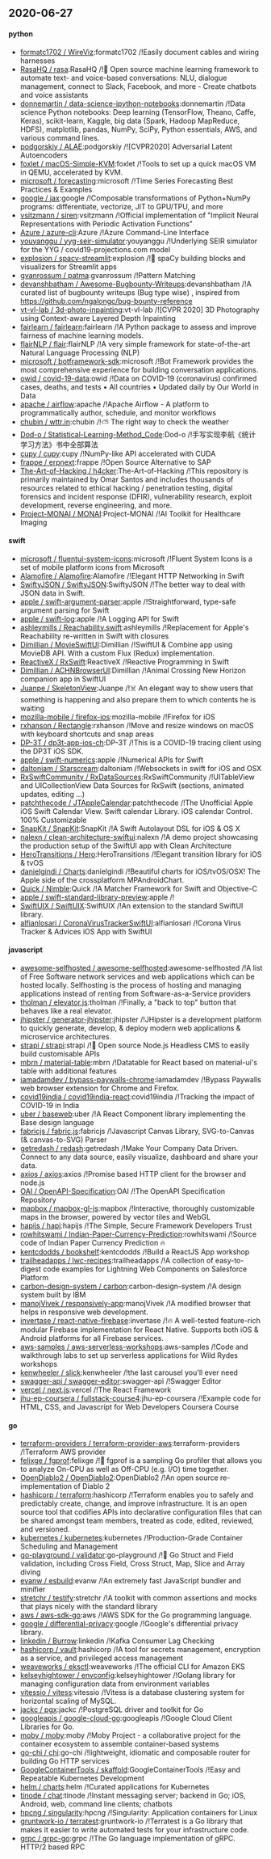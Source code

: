 ## 2020-06-27

#### python
* [formatc1702 / WireViz](https://github.com/formatc1702/WireViz):formatc1702 /!Easily document cables and wiring harnesses
* [RasaHQ / rasa](https://github.com/RasaHQ/rasa):RasaHQ /!💬
Open source machine learning framework to automate text- and voice-based conversations: NLU, dialogue management, connect to Slack, Facebook, and more - Create chatbots and voice assistants
* [donnemartin / data-science-ipython-notebooks](https://github.com/donnemartin/data-science-ipython-notebooks):donnemartin /!Data science Python notebooks: Deep learning (TensorFlow, Theano, Caffe, Keras), scikit-learn, Kaggle, big data (Spark, Hadoop MapReduce, HDFS), matplotlib, pandas, NumPy, SciPy, Python essentials, AWS, and various command lines.
* [podgorskiy / ALAE](https://github.com/podgorskiy/ALAE):podgorskiy /![CVPR2020] Adversarial Latent Autoencoders
* [foxlet / macOS-Simple-KVM](https://github.com/foxlet/macOS-Simple-KVM):foxlet /!Tools to set up a quick macOS VM in QEMU, accelerated by KVM.
* [microsoft / forecasting](https://github.com/microsoft/forecasting):microsoft /!Time Series Forecasting Best Practices & Examples
* [google / jax](https://github.com/google/jax):google /!Composable transformations of Python+NumPy programs: differentiate, vectorize, JIT to GPU/TPU, and more
* [vsitzmann / siren](https://github.com/vsitzmann/siren):vsitzmann /!Official implementation of "Implicit Neural Representations with Periodic Activation Functions"
* [Azure / azure-cli](https://github.com/Azure/azure-cli):Azure /!Azure Command-Line Interface
* [youyanggu / yyg-seir-simulator](https://github.com/youyanggu/yyg-seir-simulator):youyanggu /!Underlying SEIR simulator for the YYG / covid19-projections.com model
* [explosion / spacy-streamlit](https://github.com/explosion/spacy-streamlit):explosion /!👑
spaCy building blocks and visualizers for Streamlit apps
* [gvanrossum / patma](https://github.com/gvanrossum/patma):gvanrossum /!Pattern Matching
* [devanshbatham / Awesome-Bugbounty-Writeups](https://github.com/devanshbatham/Awesome-Bugbounty-Writeups):devanshbatham /!A curated list of bugbounty writeups (Bug type wise) , inspired from https://github.com/ngalongc/bug-bounty-reference
* [vt-vl-lab / 3d-photo-inpainting](https://github.com/vt-vl-lab/3d-photo-inpainting):vt-vl-lab /![CVPR 2020] 3D Photography using Context-aware Layered Depth Inpainting
* [fairlearn / fairlearn](https://github.com/fairlearn/fairlearn):fairlearn /!A Python package to assess and improve fairness of machine learning models.
* [flairNLP / flair](https://github.com/flairNLP/flair):flairNLP /!A very simple framework for state-of-the-art Natural Language Processing (NLP)
* [microsoft / botframework-sdk](https://github.com/microsoft/botframework-sdk):microsoft /!Bot Framework provides the most comprehensive experience for building conversation applications.
* [owid / covid-19-data](https://github.com/owid/covid-19-data):owid /!Data on COVID-19 (coronavirus) confirmed cases, deaths, and tests • All countries • Updated daily by Our World in Data
* [apache / airflow](https://github.com/apache/airflow):apache /!Apache Airflow - A platform to programmatically author, schedule, and monitor workflows
* [chubin / wttr.in](https://github.com/chubin/wttr.in):chubin /!⛅
The right way to check the weather
* [Dod-o / Statistical-Learning-Method_Code](https://github.com/Dod-o/Statistical-Learning-Method_Code):Dod-o /!手写实现李航《统计学习方法》书中全部算法
* [cupy / cupy](https://github.com/cupy/cupy):cupy /!NumPy-like API accelerated with CUDA
* [frappe / erpnext](https://github.com/frappe/erpnext):frappe /!Open Source Alternative to SAP
* [The-Art-of-Hacking / h4cker](https://github.com/The-Art-of-Hacking/h4cker):The-Art-of-Hacking /!This repository is primarily maintained by Omar Santos and includes thousands of resources related to ethical hacking / penetration testing, digital forensics and incident response (DFIR), vulnerability research, exploit development, reverse engineering, and more.
* [Project-MONAI / MONAI](https://github.com/Project-MONAI/MONAI):Project-MONAI /!AI Toolkit for Healthcare Imaging

#### swift
* [microsoft / fluentui-system-icons](https://github.com/microsoft/fluentui-system-icons):microsoft /!Fluent System Icons is a set of mobile platform icons from Microsoft
* [Alamofire / Alamofire](https://github.com/Alamofire/Alamofire):Alamofire /!Elegant HTTP Networking in Swift
* [SwiftyJSON / SwiftyJSON](https://github.com/SwiftyJSON/SwiftyJSON):SwiftyJSON /!The better way to deal with JSON data in Swift.
* [apple / swift-argument-parser](https://github.com/apple/swift-argument-parser):apple /!Straightforward, type-safe argument parsing for Swift
* [apple / swift-log](https://github.com/apple/swift-log):apple /!A Logging API for Swift
* [ashleymills / Reachability.swift](https://github.com/ashleymills/Reachability.swift):ashleymills /!Replacement for Apple's Reachability re-written in Swift with closures
* [Dimillian / MovieSwiftUI](https://github.com/Dimillian/MovieSwiftUI):Dimillian /!SwiftUI & Combine app using MovieDB API. With a custom Flux (Redux) implementation.
* [ReactiveX / RxSwift](https://github.com/ReactiveX/RxSwift):ReactiveX /!Reactive Programming in Swift
* [Dimillian / ACHNBrowserUI](https://github.com/Dimillian/ACHNBrowserUI):Dimillian /!Animal Crossing New Horizon companion app in SwiftUI
* [Juanpe / SkeletonView](https://github.com/Juanpe/SkeletonView):Juanpe /!☠️
An elegant way to show users that something is happening and also prepare them to which contents he is waiting
* [mozilla-mobile / firefox-ios](https://github.com/mozilla-mobile/firefox-ios):mozilla-mobile /!Firefox for iOS
* [rxhanson / Rectangle](https://github.com/rxhanson/Rectangle):rxhanson /!Move and resize windows on macOS with keyboard shortcuts and snap areas
* [DP-3T / dp3t-app-ios-ch](https://github.com/DP-3T/dp3t-app-ios-ch):DP-3T /!This is a COVID-19 tracing client using the DP3T iOS SDK.
* [apple / swift-numerics](https://github.com/apple/swift-numerics):apple /!Numerical APIs for Swift
* [daltoniam / Starscream](https://github.com/daltoniam/Starscream):daltoniam /!Websockets in swift for iOS and OSX
* [RxSwiftCommunity / RxDataSources](https://github.com/RxSwiftCommunity/RxDataSources):RxSwiftCommunity /!UITableView and UICollectionView Data Sources for RxSwift (sections, animated updates, editing ...)
* [patchthecode / JTAppleCalendar](https://github.com/patchthecode/JTAppleCalendar):patchthecode /!The Unofficial Apple iOS Swift Calendar View. Swift calendar Library. iOS calendar Control. 100% Customizable
* [SnapKit / SnapKit](https://github.com/SnapKit/SnapKit):SnapKit /!A Swift Autolayout DSL for iOS & OS X
* [nalexn / clean-architecture-swiftui](https://github.com/nalexn/clean-architecture-swiftui):nalexn /!A demo project showcasing the production setup of the SwiftUI app with Clean Architecture
* [HeroTransitions / Hero](https://github.com/HeroTransitions/Hero):HeroTransitions /!Elegant transition library for iOS & tvOS
* [danielgindi / Charts](https://github.com/danielgindi/Charts):danielgindi /!Beautiful charts for iOS/tvOS/OSX! The Apple side of the crossplatform MPAndroidChart.
* [Quick / Nimble](https://github.com/Quick/Nimble):Quick /!A Matcher Framework for Swift and Objective-C
* [apple / swift-standard-library-preview](https://github.com/apple/swift-standard-library-preview):apple /!
* [SwiftUIX / SwiftUIX](https://github.com/SwiftUIX/SwiftUIX):SwiftUIX /!An extension to the standard SwiftUI library.
* [alfianlosari / CoronaVirusTrackerSwiftUI](https://github.com/alfianlosari/CoronaVirusTrackerSwiftUI):alfianlosari /!Corona Virus Tracker & Advices iOS App with SwiftUI

#### javascript
* [awesome-selfhosted / awesome-selfhosted](https://github.com/awesome-selfhosted/awesome-selfhosted):awesome-selfhosted /!A list of Free Software network services and web applications which can be hosted locally. Selfhosting is the process of hosting and managing applications instead of renting from Software-as-a-Service providers
* [tholman / elevator.js](https://github.com/tholman/elevator.js):tholman /!Finally, a "back to top" button that behaves like a real elevator.
* [jhipster / generator-jhipster](https://github.com/jhipster/generator-jhipster):jhipster /!JHipster is a development platform to quickly generate, develop, & deploy modern web applications & microservice architectures.
* [strapi / strapi](https://github.com/strapi/strapi):strapi /!🚀
Open source Node.js Headless CMS to easily build customisable APIs
* [mbrn / material-table](https://github.com/mbrn/material-table):mbrn /!Datatable for React based on material-ui's table with additional features
* [iamadamdev / bypass-paywalls-chrome](https://github.com/iamadamdev/bypass-paywalls-chrome):iamadamdev /!Bypass Paywalls web browser extension for Chrome and Firefox.
* [covid19india / covid19india-react](https://github.com/covid19india/covid19india-react):covid19india /!Tracking the impact of COVID-19 in India
* [uber / baseweb](https://github.com/uber/baseweb):uber /!A React Component library implementing the Base design language
* [fabricjs / fabric.js](https://github.com/fabricjs/fabric.js):fabricjs /!Javascript Canvas Library, SVG-to-Canvas (& canvas-to-SVG) Parser
* [getredash / redash](https://github.com/getredash/redash):getredash /!Make Your Company Data Driven. Connect to any data source, easily visualize, dashboard and share your data.
* [axios / axios](https://github.com/axios/axios):axios /!Promise based HTTP client for the browser and node.js
* [OAI / OpenAPI-Specification](https://github.com/OAI/OpenAPI-Specification):OAI /!The OpenAPI Specification Repository
* [mapbox / mapbox-gl-js](https://github.com/mapbox/mapbox-gl-js):mapbox /!Interactive, thoroughly customizable maps in the browser, powered by vector tiles and WebGL
* [hapijs / hapi](https://github.com/hapijs/hapi):hapijs /!The Simple, Secure Framework Developers Trust
* [rowhitswami / Indian-Paper-Currency-Prediction](https://github.com/rowhitswami/Indian-Paper-Currency-Prediction):rowhitswami /!Source code of Indian Paper Currency Prediction
🔥
* [kentcdodds / bookshelf](https://github.com/kentcdodds/bookshelf):kentcdodds /!Build a ReactJS App workshop
* [trailheadapps / lwc-recipes](https://github.com/trailheadapps/lwc-recipes):trailheadapps /!A collection of easy-to-digest code examples for Lightning Web Components on Salesforce Platform
* [carbon-design-system / carbon](https://github.com/carbon-design-system/carbon):carbon-design-system /!A design system built by IBM
* [manojVivek / responsively-app](https://github.com/manojVivek/responsively-app):manojVivek /!A modified browser that helps in responsive web development.
* [invertase / react-native-firebase](https://github.com/invertase/react-native-firebase):invertase /!🔥
A well-tested feature-rich modular Firebase implementation for React Native. Supports both iOS & Android platforms for all Firebase services.
* [aws-samples / aws-serverless-workshops](https://github.com/aws-samples/aws-serverless-workshops):aws-samples /!Code and walkthrough labs to set up serverless applications for Wild Rydes workshops
* [kenwheeler / slick](https://github.com/kenwheeler/slick):kenwheeler /!the last carousel you'll ever need
* [swagger-api / swagger-editor](https://github.com/swagger-api/swagger-editor):swagger-api /!Swagger Editor
* [vercel / next.js](https://github.com/vercel/next.js):vercel /!The React Framework
* [jhu-ep-coursera / fullstack-course4](https://github.com/jhu-ep-coursera/fullstack-course4):jhu-ep-coursera /!Example code for HTML, CSS, and Javascript for Web Developers Coursera Course

#### go
* [terraform-providers / terraform-provider-aws](https://github.com/terraform-providers/terraform-provider-aws):terraform-providers /!Terraform AWS provider
* [felixge / fgprof](https://github.com/felixge/fgprof):felixge /!🚀
fgprof is a sampling Go profiler that allows you to analyze On-CPU as well as Off-CPU (e.g. I/O) time together.
* [OpenDiablo2 / OpenDiablo2](https://github.com/OpenDiablo2/OpenDiablo2):OpenDiablo2 /!An open source re-implementation of Diablo 2
* [hashicorp / terraform](https://github.com/hashicorp/terraform):hashicorp /!Terraform enables you to safely and predictably create, change, and improve infrastructure. It is an open source tool that codifies APIs into declarative configuration files that can be shared amongst team members, treated as code, edited, reviewed, and versioned.
* [kubernetes / kubernetes](https://github.com/kubernetes/kubernetes):kubernetes /!Production-Grade Container Scheduling and Management
* [go-playground / validator](https://github.com/go-playground/validator):go-playground /!💯
Go Struct and Field validation, including Cross Field, Cross Struct, Map, Slice and Array diving
* [evanw / esbuild](https://github.com/evanw/esbuild):evanw /!An extremely fast JavaScript bundler and minifier
* [stretchr / testify](https://github.com/stretchr/testify):stretchr /!A toolkit with common assertions and mocks that plays nicely with the standard library
* [aws / aws-sdk-go](https://github.com/aws/aws-sdk-go):aws /!AWS SDK for the Go programming language.
* [google / differential-privacy](https://github.com/google/differential-privacy):google /!Google's differential privacy library.
* [linkedin / Burrow](https://github.com/linkedin/Burrow):linkedin /!Kafka Consumer Lag Checking
* [hashicorp / vault](https://github.com/hashicorp/vault):hashicorp /!A tool for secrets management, encryption as a service, and privileged access management
* [weaveworks / eksctl](https://github.com/weaveworks/eksctl):weaveworks /!The official CLI for Amazon EKS
* [kelseyhightower / envconfig](https://github.com/kelseyhightower/envconfig):kelseyhightower /!Golang library for managing configuration data from environment variables
* [vitessio / vitess](https://github.com/vitessio/vitess):vitessio /!Vitess is a database clustering system for horizontal scaling of MySQL.
* [jackc / pgx](https://github.com/jackc/pgx):jackc /!PostgreSQL driver and toolkit for Go
* [googleapis / google-cloud-go](https://github.com/googleapis/google-cloud-go):googleapis /!Google Cloud Client Libraries for Go.
* [moby / moby](https://github.com/moby/moby):moby /!Moby Project - a collaborative project for the container ecosystem to assemble container-based systems
* [go-chi / chi](https://github.com/go-chi/chi):go-chi /!lightweight, idiomatic and composable router for building Go HTTP services
* [GoogleContainerTools / skaffold](https://github.com/GoogleContainerTools/skaffold):GoogleContainerTools /!Easy and Repeatable Kubernetes Development
* [helm / charts](https://github.com/helm/charts):helm /!Curated applications for Kubernetes
* [tinode / chat](https://github.com/tinode/chat):tinode /!Instant messaging server; backend in Go; iOS, Android, web, command line clients; chatbots
* [hpcng / singularity](https://github.com/hpcng/singularity):hpcng /!Singularity: Application containers for Linux
* [gruntwork-io / terratest](https://github.com/gruntwork-io/terratest):gruntwork-io /!Terratest is a Go library that makes it easier to write automated tests for your infrastructure code.
* [grpc / grpc-go](https://github.com/grpc/grpc-go):grpc /!The Go language implementation of gRPC. HTTP/2 based RPC
